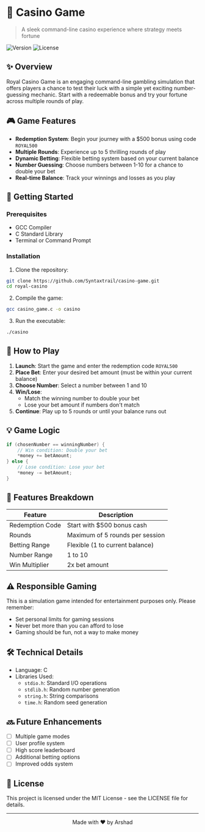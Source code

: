 # 🎰 Casino Game

> A sleek command-line casino experience where strategy meets fortune

![Version](https://img.shields.io/badge/version-1.0.0-blue.svg)
![License](https://img.shields.io/badge/license-MIT-green.svg)

## ✨ Overview

Royal Casino Game is an engaging command-line gambling simulation that offers players a chance to test their luck with a simple yet exciting number-guessing mechanic. Start with a redeemable bonus and try your fortune across multiple rounds of play.

## 🎮 Game Features

- **Redemption System**: Begin your journey with a $500 bonus using code `ROYAL500`
- **Multiple Rounds**: Experience up to 5 thrilling rounds of play
- **Dynamic Betting**: Flexible betting system based on your current balance
- **Number Guessing**: Choose numbers between 1-10 for a chance to double your bet
- **Real-time Balance**: Track your winnings and losses as you play

## 🚀 Getting Started

### Prerequisites

- GCC Compiler
- C Standard Library
- Terminal or Command Prompt

### Installation

1. Clone the repository:
```bash
git clone https://github.com/Syntaxtrail/casino-game.git
cd royal-casino
```

2. Compile the game:
```bash
gcc casino_game.c -o casino
```

3. Run the executable:
```bash
./casino
```

## 🎲 How to Play

1. **Launch**: Start the game and enter the redemption code `ROYAL500`
2. **Place Bet**: Enter your desired bet amount (must be within your current balance)
3. **Choose Number**: Select a number between 1 and 10
4. **Win/Lose**: 
   - Match the winning number to double your bet
   - Lose your bet amount if numbers don't match
5. **Continue**: Play up to 5 rounds or until your balance runs out

## 💡 Game Logic

```c
if (chosenNumber == winningNumber) {
    // Win condition: Double your bet
    *money += betAmount;
} else {
    // Lose condition: Lose your bet
    *money -= betAmount;
}
```

## 🎯 Features Breakdown

| Feature | Description |
|---------|------------|
| Redemption Code | Start with $500 bonus cash |
| Rounds | Maximum of 5 rounds per session |
| Betting Range | Flexible (1 to current balance) |
| Number Range | 1 to 10 |
| Win Multiplier | 2x bet amount |

## ⚠️ Responsible Gaming

This is a simulation game intended for entertainment purposes only. Please remember:
- Set personal limits for gaming sessions
- Never bet more than you can afford to lose
- Gaming should be fun, not a way to make money

## 🛠️ Technical Details

- Language: C
- Libraries Used:
  - `stdio.h`: Standard I/O operations
  - `stdlib.h`: Random number generation
  - `string.h`: String comparisons
  - `time.h`: Random seed generation

## 🔜 Future Enhancements

- [ ] Multiple game modes
- [ ] User profile system
- [ ] High score leaderboard
- [ ] Additional betting options
- [ ] Improved odds system

## 📝 License

This project is licensed under the MIT License - see the LICENSE file for details.

---

<div align="center">
Made with ❤️ by Arshad
</div>
